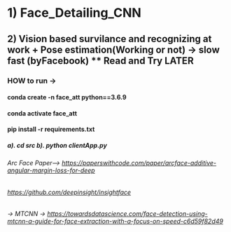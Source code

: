 # 1) Face_Detailing_CNN
## 2) Vision based survilance and recognizing at work + Pose estimation(Working or not)  -> slow fast (byFacebook) ** Read and Try LATER 
### HOW to run -> 
#### conda create -n face_att python==3.6.9
#### conda activate face_att
#### pip install -r requirements.txt
#####  a).  cd src  b). python clientApp.py 
###### Arc Face Paper--> https://paperswithcode.com/paper/arcface-additive-angular-margin-loss-for-deep
###### https://github.com/deepinsight/insightface
###### -> MTCNN -> https://towardsdatascience.com/face-detection-using-mtcnn-a-guide-for-face-extraction-with-a-focus-on-speed-c6d59f82d49
